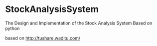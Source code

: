 # StockAnalysisSystem
The Design and Implementation of the Stock Analysis System Based on python

based on http://tushare.waditu.com/
